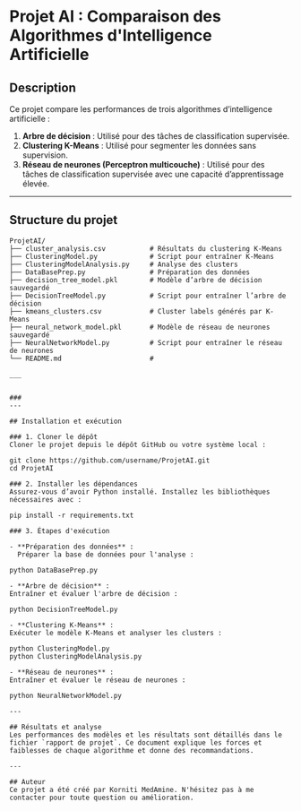 

# Projet AI : Comparaison des Algorithmes d'Intelligence Artificielle

## Description
Ce projet compare les performances de trois algorithmes d’intelligence artificielle :
1. **Arbre de décision** : Utilisé pour des tâches de classification supervisée.
2. **Clustering K-Means** : Utilisé pour segmenter les données sans supervision.
3. **Réseau de neurones (Perceptron multicouche)** : Utilisé pour des tâches de classification supervisée avec une capacité d’apprentissage élevée.

---

## Structure du projet

```plaintext
ProjetAI/
├── cluster_analysis.csv           # Résultats du clustering K-Means
├── ClusteringModel.py             # Script pour entraîner K-Means
├── ClusteringModelAnalysis.py     # Analyse des clusters
├── DataBasePrep.py                # Préparation des données
├── decision_tree_model.pkl        # Modèle d’arbre de décision sauvegardé
├── DecisionTreeModel.py           # Script pour entraîner l’arbre de décision
├── kmeans_clusters.csv            # Cluster labels générés par K-Means
├── neural_network_model.pkl       # Modèle de réseau de neurones sauvegardé
├── NeuralNetworkModel.py          # Script pour entraîner le réseau de neurones
└── README.md                      #

___


###
---

## Installation et exécution

### 1. Cloner le dépôt
Cloner le projet depuis le dépôt GitHub ou votre système local :

git clone https://github.com/username/ProjetAI.git
cd ProjetAI

### 2. Installer les dépendances
Assurez-vous d’avoir Python installé. Installez les bibliothèques nécessaires avec :

pip install -r requirements.txt

### 3. Étapes d'exécution

- **Préparation des données** :  
  Préparer la base de données pour l'analyse :

python DataBasePrep.py

- **Arbre de décision** :  
Entraîner et évaluer l'arbre de décision :

python DecisionTreeModel.py

- **Clustering K-Means** :  
Exécuter le modèle K-Means et analyser les clusters :

python ClusteringModel.py
python ClusteringModelAnalysis.py

- **Réseau de neurones** :  
Entraîner et évaluer le réseau de neurones :

python NeuralNetworkModel.py

---

## Résultats et analyse
Les performances des modèles et les résultats sont détaillés dans le fichier `rapport de projet`. Ce document explique les forces et faiblesses de chaque algorithme et donne des recommandations.

---

## Auteur
Ce projet a été créé par Korniti MedAmine. N'hésitez pas à me contacter pour toute question ou amélioration.


